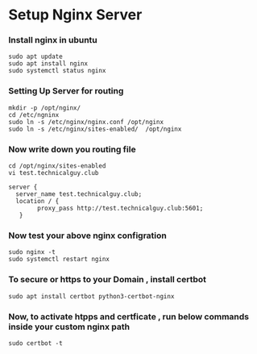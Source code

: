 
# Setup Nginx Server 

### Install nginx in ubuntu
```
sudo apt update
sudo apt install nginx
sudo systemctl status nginx
```
### Setting Up Server for routing
```
mkdir -p /opt/nginx/
cd /etc/ngninx
sudo ln -s /etc/nginx/nginx.conf /opt/nginx
sudo ln -s /etc/nginx/sites-enabled/  /opt/nginx
```

### Now write down you routing file
```
cd /opt/nginx/sites-enabled
vi test.technicalguy.club
```

```
server {
  server_name test.technicalguy.club;
  location / {
        proxy_pass http://test.technicalguy.club:5601;
   }

```
###  Now test your above nginx configration
```
sudo nginx -t
sudo systemctl restart nginx
```

### To secure or https to your Domain , install certbot

```
sudo apt install certbot python3-certbot-nginx
```

### Now, to activate htpps and certficate , run below commands inside your custom nginx path

```
sudo certbot -t
```

